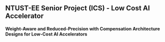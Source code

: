 ## NTUST-EE Senior Project (ICS) - Low Cost AI Accelerator    
#### Weight-Aware and Reduced-Precision with Compensation Architecture Designs for Low-Cost AI Accelerators     
